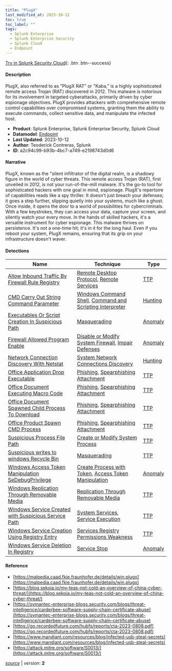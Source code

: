 ```yaml
---
title: "PlugX"
last_modified_at: 2023-10-12
toc: true
toc_label: ""
tags:
  - Splunk Enterprise
  - Splunk Enterprise Security
  - Splunk Cloud
  - Endpoint
---
```


[Try in Splunk Security Cloud](https://www.splunk.com/en_us/cyber-security.html){: .btn .btn--success}

#### Description

PlugX, also referred to as "PlugX RAT" or "Kaba," is a highly sophisticated remote access Trojan (RAT) discovered in 2012. This malware is notorious for its involvement in targeted cyberattacks, primarily driven by cyber espionage objectives. PlugX provides attackers with comprehensive remote control capabilities over compromised systems, granting them the ability to execute commands, collect sensitive data, and manipulate the infected host.

- **Product**: Splunk Enterprise, Splunk Enterprise Security, Splunk Cloud
- **Datamodel**: [Endpoint](https://docs.splunk.com/Documentation/CIM/latest/User/Endpoint)
- **Last Updated**: 2023-10-12
- **Author**: Teoderick Contreras, Splunk
- **ID**: a2c94c99-b93b-4bc7-a749-e2198743d0d6

#### Narrative

PlugX, known as the "silent infiltrator of the digital realm, is a shadowy figure in the world of cyber threats. This remote access Trojan (RAT), first unveiled in 2012, is not your run-of-the-mill malware. It's the go-to tool for sophisticated hackers with one goal in mind, espionage. PlugX's repertoire of capabilities reads like a spy thriller. It doesn't just breach your defenses; it goes a step further, slipping quietly into your systems, much like a ghost. Once inside, it opens the door to a world of possibilities for cybercriminals. With a few keystrokes, they can access your data, capture your screen, and silently watch your every move. In the hands of skilled hackers, it's a versatile instrument for cyber espionage. This malware thrives on persistence. It's not a one-time hit; it's in it for the long haul. Even if you reboot your system, PlugX remains, ensuring that its grip on your infrastructure doesn't waver.

#### Detections

| Name        | Technique   | Type         |
| ----------- | ----------- |--------------|
| [Allow Inbound Traffic By Firewall Rule Registry](/endpoint/0a46537c-be02-11eb-92ca-acde48001122/) | [Remote Desktop Protocol](/tags/#remote-desktop-protocol), [Remote Services](/tags/#remote-services) | [TTP](https://github.com/splunk/security_content/wiki/Detection-Analytic-Types) |
| [CMD Carry Out String Command Parameter](/endpoint/54a6ed00-3256-11ec-b031-acde48001122/) | [Windows Command Shell](/tags/#windows-command-shell), [Command and Scripting Interpreter](/tags/#command-and-scripting-interpreter) | [Hunting](https://github.com/splunk/security_content/wiki/Detection-Analytic-Types) |
| [Executables Or Script Creation In Suspicious Path](/endpoint/a7e3f0f0-ae42-11eb-b245-acde48001122/) | [Masquerading](/tags/#masquerading) | [Anomaly](https://github.com/splunk/security_content/wiki/Detection-Analytic-Types) |
| [Firewall Allowed Program Enable](/endpoint/9a8f63a8-43ac-11ec-904c-acde48001122/) | [Disable or Modify System Firewall](/tags/#disable-or-modify-system-firewall), [Impair Defenses](/tags/#impair-defenses) | [Anomaly](https://github.com/splunk/security_content/wiki/Detection-Analytic-Types) |
| [Network Connection Discovery With Netstat](/endpoint/2cf5cc25-f39a-436d-a790-4857e5995ede/) | [System Network Connections Discovery](/tags/#system-network-connections-discovery) | [Hunting](https://github.com/splunk/security_content/wiki/Detection-Analytic-Types) |
| [Office Application Drop Executable](/endpoint/73ce70c4-146d-11ec-9184-acde48001122/) | [Phishing](/tags/#phishing), [Spearphishing Attachment](/tags/#spearphishing-attachment) | [TTP](https://github.com/splunk/security_content/wiki/Detection-Analytic-Types) |
| [Office Document Executing Macro Code](/endpoint/b12c89bc-9d06-11eb-a592-acde48001122/) | [Phishing](/tags/#phishing), [Spearphishing Attachment](/tags/#spearphishing-attachment) | [TTP](https://github.com/splunk/security_content/wiki/Detection-Analytic-Types) |
| [Office Document Spawned Child Process To Download](/endpoint/6fed27d2-9ec7-11eb-8fe4-aa665a019aa3/) | [Phishing](/tags/#phishing), [Spearphishing Attachment](/tags/#spearphishing-attachment) | [TTP](https://github.com/splunk/security_content/wiki/Detection-Analytic-Types) |
| [Office Product Spawn CMD Process](/endpoint/b8b19420-e892-11eb-9244-acde48001122/) | [Phishing](/tags/#phishing), [Spearphishing Attachment](/tags/#spearphishing-attachment) | [TTP](https://github.com/splunk/security_content/wiki/Detection-Analytic-Types) |
| [Suspicious Process File Path](/endpoint/9be25988-ad82-11eb-a14f-acde48001122/) | [Create or Modify System Process](/tags/#create-or-modify-system-process) | [TTP](https://github.com/splunk/security_content/wiki/Detection-Analytic-Types) |
| [Suspicious writes to windows Recycle Bin](/endpoint/b5541828-8ffd-4070-9d95-b3da4de924cb/) | [Masquerading](/tags/#masquerading) | [TTP](https://github.com/splunk/security_content/wiki/Detection-Analytic-Types) |
| [Windows Access Token Manipulation SeDebugPrivilege](/endpoint/6ece9ed0-5f92-4315-889d-48560472b188/) | [Create Process with Token](/tags/#create-process-with-token), [Access Token Manipulation](/tags/#access-token-manipulation) | [Anomaly](https://github.com/splunk/security_content/wiki/Detection-Analytic-Types) |
| [Windows Replication Through Removable Media](/endpoint/60df805d-4605-41c8-bbba-57baa6a4eb97/) | [Replication Through Removable Media](/tags/#replication-through-removable-media) | [TTP](https://github.com/splunk/security_content/wiki/Detection-Analytic-Types) |
| [Windows Service Created with Suspicious Service Path](/endpoint/429141be-8311-11eb-adb6-acde48001122/) | [System Services](/tags/#system-services), [Service Execution](/tags/#service-execution) | [TTP](https://github.com/splunk/security_content/wiki/Detection-Analytic-Types) |
| [Windows Service Creation Using Registry Entry](/endpoint/25212358-948e-11ec-ad47-acde48001122/) | [Services Registry Permissions Weakness](/tags/#services-registry-permissions-weakness) | [TTP](https://github.com/splunk/security_content/wiki/Detection-Analytic-Types) |
| [Windows Service Deletion In Registry](/endpoint/daed6823-b51c-4843-a6ad-169708f1323e/) | [Service Stop](/tags/#service-stop) | [Anomaly](https://github.com/splunk/security_content/wiki/Detection-Analytic-Types) |

#### Reference

* [https://malpedia.caad.fkie.fraunhofer.de/details/win.plugx](https://malpedia.caad.fkie.fraunhofer.de/details/win.plugx)
* [https://blog.sekoia.io/my-teas-not-cold-an-overview-of-china-cyber-threat/](https://blog.sekoia.io/my-teas-not-cold-an-overview-of-china-cyber-threat/)
* [https://symantec-enterprise-blogs.security.com/blogs/threat-intelligence/carderbee-software-supply-chain-certificate-abuse](https://symantec-enterprise-blogs.security.com/blogs/threat-intelligence/carderbee-software-supply-chain-certificate-abuse)
* [https://go.recordedfuture.com/hubfs/reports/cta-2023-0808.pdf](https://go.recordedfuture.com/hubfs/reports/cta-2023-0808.pdf)
* [https://www.mandiant.com/resources/blog/infected-usb-steal-secrets](https://www.mandiant.com/resources/blog/infected-usb-steal-secrets)
* [https://attack.mitre.org/software/S0013/](https://attack.mitre.org/software/S0013/)



[*source*](https://github.com/splunk/security_content/tree/develop/stories/plugx.yml) \| *version*: **2**